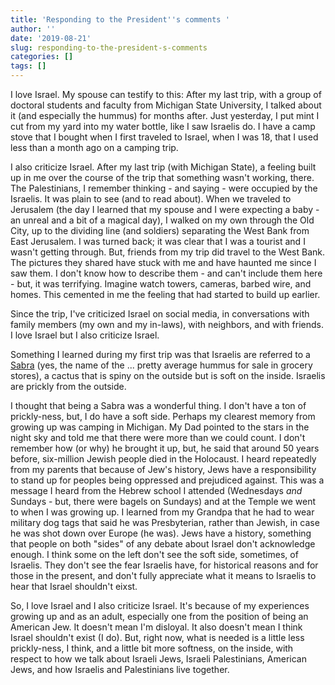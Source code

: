 ```yaml
---
title: 'Responding to the President''s comments '
author: ''
date: '2019-08-21'
slug: responding-to-the-president-s-comments
categories: []
tags: []
---
```


I love Israel. My spouse can testify to this: After my last trip, with a group of doctoral students and faculty from Michigan State University, I talked about it (and especially the hummus) for months after. Just yesterday, I put mint I cut from my yard into my water bottle, like I saw Israelis do. I have a camp stove that I bought when I first traveled to Israel, when I was 18, that I used less than a month ago on a camping trip.

I also criticize Israel. After my last trip (with Michigan State), a feeling built up in me over the course of the trip that something wasn't working, there. The Palestinians, I remember thinking - and saying - were occupied by the Israelis. It was plain to see (and to read about). When we traveled to Jerusalem (the day I learned that my spouse and I were expecting a baby - an unreal and a bit of a magical day), I walked on my own through the Old City, up to the dividing line (and soldiers) separating the West Bank from East Jerusalem. I was turned back; it was clear that I was a tourist and I wasn't getting through. But, friends from my trip did travel to the West Bank. The pictures they shared have stuck with me and have haunted me since I saw them. I don't know how to describe them - and can't include them here - but, it was terrifying. Imagine watch towers, cameras, barbed wire, and homes. This cemented in me the feeling that had started to build up earlier. 

Since the trip, I've criticized Israel on social media, in conversations with family members (my own and my in-laws), with neighbors, and with friends. I love Israel but I also criticize Israel. 

Something I learned during my first trip was that Israelis are referred to a [Sabra](https://en.wikipedia.org/wiki/Sabra_(person)) (yes, the name of the ... pretty average hummus for sale in grocery stores), a cactus that is spiny on the outside but is soft on the inside. Israelis are prickly from the outside. 

I thought that being a Sabra was a wonderful thing. I don't have a ton of prickly-ness, but, I do have a soft side. Perhaps my clearest memory from growing up was camping in Michigan. My Dad pointed to the stars in the night sky and told me that there were more than we could count. I don't remember how (or why) he brought it up, but, he said that around 50 years before, six-million Jewish people died in the Holocaust. I heard repeatedly from my parents that because of Jew's history, Jews have a responsibility to stand up for peoples being oppressed and prejudiced against. This was a message I heard from the Hebrew school I attended (Wednesdays *and* Sundays - but, there were bagels on Sundays) and at the Temple we went to when I was growing up. I learned from my Grandpa that he had to wear military dog tags that said he was Presbyterian, rather than Jewish, in case he was shot down over Europe (he was). Jews have a history, something that people on both "sides" of any debate about Israel don't acknowledge enough. I think some on the left don't see the soft side, sometimes, of Israelis. They don't see the fear Israelis have, for historical reasons and for those in the present, and don't fully appreciate what it means to Israelis to hear that Israel shouldn't eixst. 

So, I love Israel and I also criticize Israel. It's because of my experiences growing up and as an adult, especially one from the position of being an American Jew. It doesn't mean I'm disloyal. It also doesn't mean I think Israel shouldn't exist (I do). But, right now, what is needed is a little less prickly-ness, I think, and a little bit more softness, on the inside, with respect to how we talk about Israeli Jews, Israeli Palestinians, American Jews, and how Israelis and Palestinians live together.